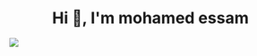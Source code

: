 
<h1 align="center">Hi 👋, I'm mohamed essam</h1>

<img class="img" src="https://github-readme-stats.vercel.app/api/top-langs/?username=mohamedessam2127&theme=radical&layout=compact" />
